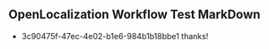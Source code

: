 ## OpenLocalization Workflow Test MarkDown
* 3c90475f-47ec-4e02-b1e6-984b1b18bbe1 thanks!

<!--HONumber=Jul16_HO2-->



